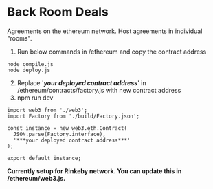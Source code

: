 # Back Room Deals

Agreements on the ethereum network.
Host agreements in individual "rooms". 

1. Run below commands in /ethereum and copy the contract address
```
node compile.js
node deploy.js
```
2. Replace '***your deployed contract address***' in /ethereum/contracts/factory.js with new contract address
3. npm run dev

```
import web3 from './web3';
import Factory from './build/Factory.json';

const instance = new web3.eth.Contract(
  JSON.parse(Factory.interface),
  '***your deployed contract address***'
);

export default instance;
```

**Currently setup for Rinkeby network. You can update this in /ethereum/web3.js.**
